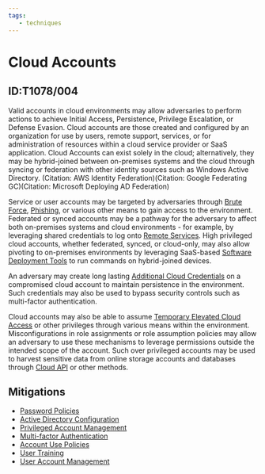 ```yaml
---
tags:
   - techniques
---
```

# Cloud Accounts
## ID:T1078/004
Valid accounts in cloud environments may allow adversaries to perform actions to achieve Initial Access, Persistence, Privilege Escalation, or Defense Evasion. Cloud accounts are those created and configured by an organization for use by users, remote support, services, or for administration of resources within a cloud service provider or SaaS application. Cloud Accounts can exist solely in the cloud; alternatively, they may be hybrid-joined between on-premises systems and the cloud through syncing or federation with other identity sources such as Windows Active Directory. (Citation: AWS Identity Federation)(Citation: Google Federating GC)(Citation: Microsoft Deploying AD Federation)

Service or user accounts may be targeted by adversaries through [Brute Force](/mitre/techniques/T1110), [Phishing](/mitre/techniques/T1566), or various other means to gain access to the environment. Federated or synced accounts may be a pathway for the adversary to affect both on-premises systems and cloud environments - for example, by leveraging shared credentials to log onto [Remote Services](/mitre/techniques/T1021). High privileged cloud accounts, whether federated, synced, or cloud-only, may also allow pivoting to on-premises environments by leveraging SaaS-based [Software Deployment Tools](/mitre/techniques/T1072) to run commands on hybrid-joined devices.

An adversary may create long lasting [Additional Cloud Credentials](/mitre/techniques/T1098/001) on a compromised cloud account to maintain persistence in the environment. Such credentials may also be used to bypass security controls such as multi-factor authentication. 

Cloud accounts may also be able to assume [Temporary Elevated Cloud Access](/mitre/techniques/T1548/005) or other privileges through various means within the environment. Misconfigurations in role assignments or role assumption policies may allow an adversary to use these mechanisms to leverage permissions outside the intended scope of the account. Such over privileged accounts may be used to harvest sensitive data from online storage accounts and databases through [Cloud API](/mitre/techniques/T1059/009) or other methods. 

## Mitigations
* [Password Policies](mitigations/M1027)
* [Active Directory Configuration](mitigations/M1015)
* [Privileged Account Management](mitigations/M1026)
* [Multi-factor Authentication](mitigations/M1032)
* [Account Use Policies](mitigations/M1036)
* [User Training](mitigations/M1017)
* [User Account Management](mitigations/M1018)

